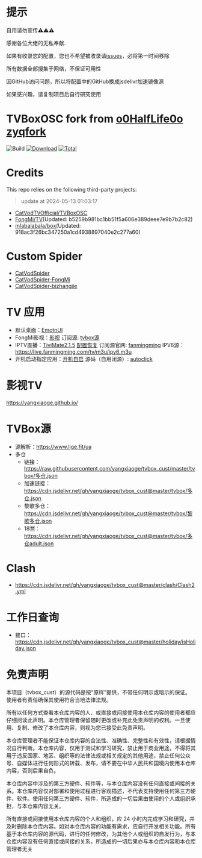 # 提示
自用请勿宣传⚠️⚠️⚠️

感谢各位大佬的无私奉献.

如果有收录您的配置，您也不希望被收录请[issues](https://github.com/yangxiaoge/tvBox_cust/issues)，必将第一时间移除

所有数据全部搜集于网络，不保证可用性

因GitHub访问问题，所以将配置中的GitHub换成jsdelivr加速镜像源

如果感兴趣，请复制项目后自行研究使用

# TVBoxOSC fork from [o0HalfLife0o](https://github.com/o0HalfLife0o/TVBoxOSC) [zyqfork](https://github.com/zyqfork/TVBoxOSC) 

![Build](https://shields.io/github/actions/workflow/status/yangxiaoge/tvbox_cust/tvbox_app_action.yml?branch=master&logo=github&label=Build)
[![Download](https://img.shields.io/github/v/release/yangxiaoge/tvbox_cust?color=orange&logoColor=orange&label=Download&logo=DocuSign)](https://github.com/yangxiaoge/tvbox_cust/releases/latest) 
[![Total](https://shields.io/github/downloads/yangxiaoge/tvbox_cust/total?logo=Bookmeter&label=Counts&logoColor=yellow&color=yellow)](https://github.com/yangxiaoge/tvbox_cust/releases)

# Credits
This repo relies on the following third-party projects:
> update at 2024-05-13 01:03:17
- [CatVodTVOfficial/TVBoxOSC](https://github.com/CatVodTVOfficial/TVBoxOSC)
- [FongMi/TV](https://github.com/FongMi/TV)(Updated: b5259b981bc1bb51f5a606e389deee7e9b7b2c82)
- [mlabalabala/box](https://github.com/mlabalabala/box)(Updated: 918ac3f26bc347250a1cd4938897040e2c277a60)


# Custom Spider
- [CatVodSpider](https://github.com/yangxiaoge/CatVodSpider)
- [CatVodSpider-FongMi](https://github.com/FongMi/CatVodSpider)
- [CatVodSpider-bizhangjie](https://github.com/bizhangjie/CatVodSpider)

# TV 应用
- 默认桌面：[EmotnUI](/apk/EmotnUI_com.oversea.aslauncher_1.0.9.0_5094.apk)
- FongMi影视：[影视](https://github.com/FongMi/Release/tree/main/apk/release) 订阅源: [tvbox源](https://github.com/yangxiaoge/tvbox_cust?tab=readme-ov-file#tvbox源)
- IPTV直播：[TiviMate2.1.5](/apk/TiviMate-2.1.5推荐-Premium付费破解版.apk) [配置恢复](https://cdn.jsdelivr.net/gh/yangxiaoge/tvbox_cust@master/apk/TiviMate2.1.5_backup_20240409_104306.tmb) 订阅源官网: [fanmingming](https://github.com/fanmingming/live)  IPV6源：https://live.fanmingming.com/tv/m3u/ipv6.m3u
- 开机启动指定应用：[开机自启](/apk/开机自启_3.0_2024-03-11.apk) 源码（自用闭源）: [autoclick](https://gitee.com/sheepyang_study/auto-click-slide)

# 影视TV
https://yangxiaoge.github.io/

# TVBox源
- 源解析：https://www.lige.fit/ua
- 多仓
  - 链接：https://raw.githubusercontent.com/yangxiaoge/tvbox_cust/master/tvbox/多仓.json
  - 加速链接：https://cdn.jsdelivr.net/gh/yangxiaoge/tvbox_cust@master/tvbox/多仓.json
  - 黎歌多仓：https://cdn.jsdelivr.net/gh/yangxiaoge/tvbox_cust@master/tvbox/黎歌多仓.json
  - 18🈲：https://cdn.jsdelivr.net/gh/yangxiaoge/tvbox_cust@master/tvbox/多仓adult.json

# Clash
- https://cdn.jsdelivr.net/gh/yangxiaoge/tvbox_cust@master/clash/Clash2.yml

# 工作日查询
- 接口：https://cdn.jsdelivr.net/gh/yangxiaoge/tvbox_cust@master/holiday/isHoliday.json


# 免责声明

本项目（tvbox_cust）的源代码是按“原样”提供，不带任何明示或暗示的保证。使用者有责任确保其使用符合当地法律法规。

所有以任何方式查看本仓库内容的人、或直接或间接使用本仓库内容的使用者都应仔细阅读此声明。本仓库管理者保留随时更改或补充此免责声明的权利。一旦使用、复制、修改了本仓库内容，则视为您已接受此免责声明。

本仓库管理者不能保证本仓库内容的合法性、准确性、完整性和有效性，请根据情况自行判断。本仓库内容，仅用于测试和学习研究，禁止用于商业用途，不得将其用于违反国家、地区、组织等的法律法规或相关规定的其他用途，禁止任何公众号、自媒体进行任何形式的转载、发布，请不要在中华人民共和国境内使用本仓库内容，否则后果自负。

本仓库内容中涉及的第三方硬件、软件等，与本仓库内容没有任何直接或间接的关系。本仓库内容仅对部署和使用过程进行客观描述，不代表支持使用任何第三方硬件、软件。使用任何第三方硬件、软件，所造成的一切后果由使用的个人或组织承担，与本仓库内容无关。

所有直接或间接使用本仓库内容的个人和组织，应 24 小时内完成学习和研究，并及时删除本仓库内容。如对本仓库内容的功能有需求，应自行开发相关功能。所有基于本仓库内容的源代码，进行的任何修改，为其他个人或组织的自发行为，与本仓库内容没有任何直接或间接的关系，所造成的一切后果亦与本仓库内容和本仓库管理者无关 

